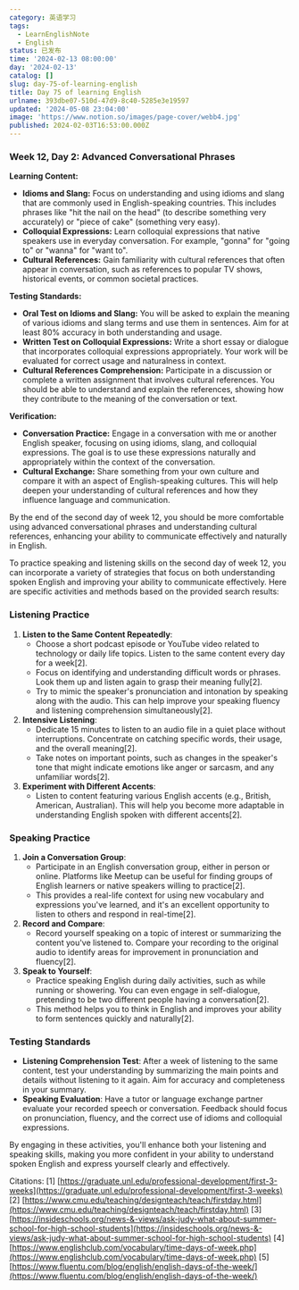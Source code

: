```yaml
---
category: 英语学习
tags:
  - LearnEnglishNote
  - English
status: 已发布
time: '2024-02-13 08:00:00'
day: '2024-02-13'
catalog: []
slug: day-75-of-learning-english
title: Day 75 of learning English
urlname: 393dbe07-510d-47d9-8c40-5285e3e19597
updated: '2024-05-08 23:04:00'
image: 'https://www.notion.so/images/page-cover/webb4.jpg'
published: 2024-02-03T16:53:00.000Z
---
```


### Week 12, Day 2: Advanced Conversational Phrases


**Learning Content:**

- **Idioms and Slang:** Focus on understanding and using idioms and slang that are commonly used in English-speaking countries. This includes phrases like "hit the nail on the head" (to describe something very accurately) or "piece of cake" (something very easy).
- **Colloquial Expressions:** Learn colloquial expressions that native speakers use in everyday conversation. For example, "gonna" for "going to" or "wanna" for "want to".
- **Cultural References:** Gain familiarity with cultural references that often appear in conversation, such as references to popular TV shows, historical events, or common societal practices.

**Testing Standards:**

- **Oral Test on Idioms and Slang:** You will be asked to explain the meaning of various idioms and slang terms and use them in sentences. Aim for at least 80% accuracy in both understanding and usage.
- **Written Test on Colloquial Expressions:** Write a short essay or dialogue that incorporates colloquial expressions appropriately. Your work will be evaluated for correct usage and naturalness in context.
- **Cultural References Comprehension:** Participate in a discussion or complete a written assignment that involves cultural references. You should be able to understand and explain the references, showing how they contribute to the meaning of the conversation or text.

**Verification:**

- **Conversation Practice:** Engage in a conversation with me or another English speaker, focusing on using idioms, slang, and colloquial expressions. The goal is to use these expressions naturally and appropriately within the context of the conversation.
- **Cultural Exchange:** Share something from your own culture and compare it with an aspect of English-speaking cultures. This will help deepen your understanding of cultural references and how they influence language and communication.

By the end of the second day of week 12, you should be more comfortable using advanced conversational phrases and understanding cultural references, enhancing your ability to communicate effectively and naturally in English.


To practice speaking and listening skills on the second day of week 12, you can incorporate a variety of strategies that focus on both understanding spoken English and improving your ability to communicate effectively. Here are specific activities and methods based on the provided search results:


### Listening Practice

1. **Listen to the Same Content Repeatedly**:
	- Choose a short podcast episode or YouTube video related to technology or daily life topics. Listen to the same content every day for a week[2].
	- Focus on identifying and understanding difficult words or phrases. Look them up and listen again to grasp their meaning fully[2].
	- Try to mimic the speaker's pronunciation and intonation by speaking along with the audio. This can help improve your speaking fluency and listening comprehension simultaneously[2].
2. **Intensive Listening**:
	- Dedicate 15 minutes to listen to an audio file in a quiet place without interruptions. Concentrate on catching specific words, their usage, and the overall meaning[2].
	- Take notes on important points, such as changes in the speaker's tone that might indicate emotions like anger or sarcasm, and any unfamiliar words[2].
3. **Experiment with Different Accents**:
	- Listen to content featuring various English accents (e.g., British, American, Australian). This will help you become more adaptable in understanding English spoken with different accents[2].

### Speaking Practice

1. **Join a Conversation Group**:
	- Participate in an English conversation group, either in person or online. Platforms like Meetup can be useful for finding groups of English learners or native speakers willing to practice[2].
	- This provides a real-life context for using new vocabulary and expressions you've learned, and it's an excellent opportunity to listen to others and respond in real-time[2].
2. **Record and Compare**:
	- Record yourself speaking on a topic of interest or summarizing the content you've listened to. Compare your recording to the original audio to identify areas for improvement in pronunciation and fluency[2].
3. **Speak to Yourself**:
	- Practice speaking English during daily activities, such as while running or showering. You can even engage in self-dialogue, pretending to be two different people having a conversation[2].
	- This method helps you to think in English and improves your ability to form sentences quickly and naturally[2].

### Testing Standards

- **Listening Comprehension Test**: After a week of listening to the same content, test your understanding by summarizing the main points and details without listening to it again. Aim for accuracy and completeness in your summary.
- **Speaking Evaluation**: Have a tutor or language exchange partner evaluate your recorded speech or conversation. Feedback should focus on pronunciation, fluency, and the correct use of idioms and colloquial expressions.

By engaging in these activities, you'll enhance both your listening and speaking skills, making you more confident in your ability to understand spoken English and express yourself clearly and effectively.


Citations:
[1] [https://graduate.unl.edu/professional-development/first-3-weeks](https://graduate.unl.edu/professional-development/first-3-weeks)
[2] [https://www.cmu.edu/teaching/designteach/teach/firstday.html](https://www.cmu.edu/teaching/designteach/teach/firstday.html)
[3] [https://insideschools.org/news-&-views/ask-judy-what-about-summer-school-for-high-school-students](https://insideschools.org/news-&-views/ask-judy-what-about-summer-school-for-high-school-students)
[4] [https://www.englishclub.com/vocabulary/time-days-of-week.php](https://www.englishclub.com/vocabulary/time-days-of-week.php)
[5] [https://www.fluentu.com/blog/english/english-days-of-the-week/](https://www.fluentu.com/blog/english/english-days-of-the-week/)

